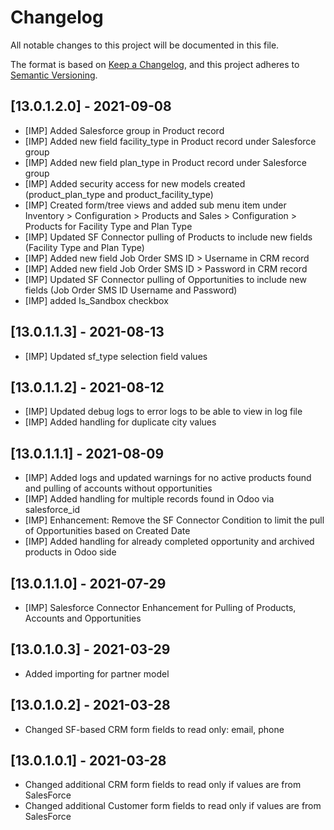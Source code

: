 # Changelog
All notable changes to this project will be documented in this file.

The format is based on [Keep a Changelog](https://keepachangelog.com/en/1.0.0/),
and this project adheres to [Semantic Versioning](https://semver.org/spec/v2.0.0.html).

## [13.0.1.2.0] - 2021-09-08
   - [IMP] Added Salesforce group in Product record
   - [IMP] Added new field facility_type in Product record under Salesforce group
   - [IMP] Added new field plan_type in Product record under Salesforce group
   - [IMP] Added security access for new models created (product_plan_type and product_facility_type)
   - [IMP] Created form/tree views and added sub menu item under Inventory > Configuration > Products and Sales > Configuration > Products for Facility Type and Plan Type
   - [IMP] Updated SF Connector pulling of Products to include new fields (Facility Type and Plan Type)
   - [IMP] Added new field Job Order SMS ID > Username in CRM record
   - [IMP] Added new field Job Order SMS ID > Password in CRM record
   - [IMP] Updated SF Connector pulling of Opportunities to include new fields (Job Order SMS ID Username and Password)
   - [IMP] added Is_Sandbox checkbox

## [13.0.1.1.3] - 2021-08-13
   - [IMP] Updated sf_type selection field values

## [13.0.1.1.2] - 2021-08-12
   - [IMP] Updated debug logs to error logs to be able to view in log file
   - [IMP] Added handling for duplicate city values

## [13.0.1.1.1] - 2021-08-09
   - [IMP] Added logs and updated warnings for no active products found and pulling of accounts without opportunities
   - [IMP] Added handling for multiple records found in Odoo via salesforce_id
   - [IMP] Enhancement: Remove the SF Connector Condition to limit the pull of Opportunities based on Created Date
   - [IMP] Added handling for already completed opportunity and archived products in Odoo side

## [13.0.1.1.0] - 2021-07-29
   - [IMP] Salesforce Connector Enhancement for Pulling of Products, Accounts and Opportunities

## [13.0.1.0.3] - 2021-03-29
   - Added importing for partner model

## [13.0.1.0.2] - 2021-03-28
   - Changed SF-based CRM form fields to read only: email, phone 

## [13.0.1.0.1] - 2021-03-28
   - Changed additional CRM form fields to read only if values are from SalesForce
   - Changed additional Customer form fields to read only if values are from SalesForce

